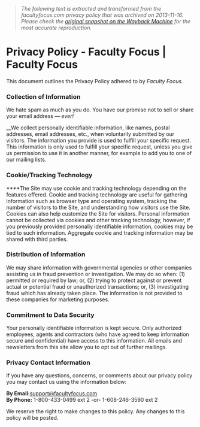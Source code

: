 > *The following text is extracted and transformed from the facultyfocus.com privacy policy that was archived on 2013-11-16. Please check the [original snapshot on the Wayback Machine](https://web.archive.org/web/20131116134219id_/http%3A//www.facultyfocus.com/about/privacy) for the most accurate reproduction.*

# Privacy Policy - Faculty Focus | Faculty Focus

This document outlines the Privacy Policy adhered to by _Faculty Focus._

### Collection of Information

We hate spam as much as you do. You have our promise not to sell or share your email address — _ever!_

__We collect personally identifiable information, like names, postal addresses, email addresses, etc., when voluntarily submitted by our visitors. The information you provide is used to fulfill your specific request. This information is only used to fulfill your specific request, unless you give us permission to use it in another manner, for example to add you to one of our mailing lists.

### Cookie/Tracking Technology

****The Site may use cookie and tracking technology depending on the features offered. Cookie and tracking technology are useful for gathering information such as browser type and operating system, tracking the number of visitors to the Site, and understanding how visitors use the Site. Cookies can also help customize the Site for visitors. Personal information cannot be collected via cookies and other tracking technology, however, if you previously provided personally identifiable information, cookies may be tied to such information. Aggregate cookie and tracking information may be shared with third parties.

### Distribution of Information

We may share information with governmental agencies or other companies assisting us in fraud prevention or investigation. We may do so when: (1) permitted or required by law; or, (2) trying to protect against or prevent actual or potential fraud or unauthorized transactions; or, (3) investigating fraud which has already taken place. The information is not provided to these companies for marketing purposes.

### Commitment to Data Security

Your personally identifiable information is kept secure. Only authorized employees, agents and contractors (who have agreed to keep information secure and confidential) have access to this information. All emails and newsletters from this site allow you to opt out of further mailings.

### Privacy Contact Information

If you have any questions, concerns, or comments about our privacy policy you may contact us using the information below:

**By Email:**[support@facultyfocus.com](mailto:support@facultyfocus.com)  
**By Phone:** 1-800-433-0499 ext 2 -or- 1-608-246-3590 ext 2

We reserve the right to make changes to this policy. Any changes to this policy will be posted.
